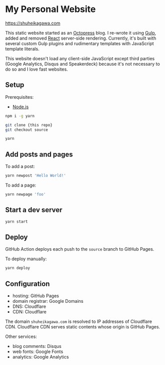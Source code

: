 # My Personal Website

https://shuheikagawa.com

This static website started as an [Octopress](https://github.com/octopress/octopress) blog. I re-wrote it using [Gulp](https://github.com/gulpjs/gulp), added and removed [React](https://github.com/facebook/react) server-side rendering. Currently, it's built with several custom Gulp plugins and rudimentary templates with JavaScript template literals.

This website doesn't load any client-side JavaScript except third parties (Google Analytics, Disqus and Speakerdeck) because it's not necessary to do so and I love fast websites.

## Setup

Prerequisites:

- [Node.js](https://nodejs.org/en/)

```sh
npm i -g yarn

git clone {this repo}
git checkout source

yarn
```

## Add posts and pages

To add a post:

```sh
yarn newpost 'Hello World!'
```

To add a page:

```sh
yarn newpage 'foo'
```

## Start a dev server

```sh
yarn start
```

## Deploy

GitHub Action deploys each push to the `source` branch to GitHub Pages.

To deploy manually:

```sh
yarn deploy
```

## Configuration

- hosting: GitHub Pages
- domain registrar: Google Domains
- DNS: Cloudflare
- CDN: Cloudflare

The domain `shuheikagawa.com` is resolved to IP addresses of Cloudflare CDN. Cloudflare CDN serves static contents whose origin is GitHub Pages.

Other services:

- blog comments: Disqus
- web fonts: Google Fonts
- analytics: Google Analytics
